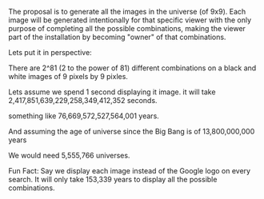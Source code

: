 The proposal is to generate all the images in the universe (of 9x9). Each image will be generated intentionally for that specific viewer with the only purpose
of completing all the possible combinations, making the viewer part of the installation by becoming "owner" of that
combinations.

Lets put it in perspective:

There are 2^81 (2 to the power of 81) different combinations on a black and white images of 9 pixels by 9 pixles.

Lets assume we spend 1 second displaying it image.
it will take 2,417,851,639,229,258,349,412,352 seconds.

something like 76,669,572,527,564,001 years.

And assuming the age of universe since the Big Bang is of 13,800,000,000 years

We would need 5,555,766 universes.

Fun Fact: Say we display each image instead of the Google logo on every search. It will only take 153,339 years to display all the possible combinations.

